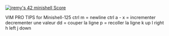 [![jremy's 42 minishell Score](https://badge42.vercel.app/api/v2/cl27cprhd001109mercwbbu5l/project/2483584)](https://github.com/JaeSeoKim/badge42)

VIM PRO TIPS for Minishell-125
ctrl m = newline
ctrl a - x = incrementer decrementer une valeur
dd = couper la ligne
p = recoller la ligne
k up
l right
h left
j down

